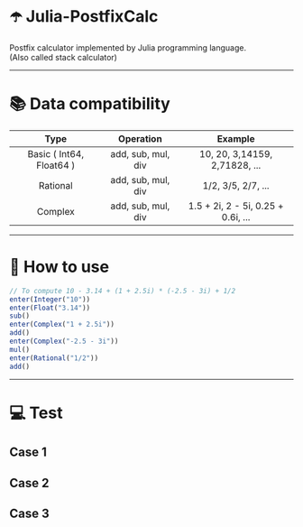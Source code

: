 # ☂️ Julia-PostfixCalc
<p>
Postfix calculator implemented by Julia programming language.<br>
(Also called stack calculator) 
</p>

---

# 📚 Data compatibility

|    Type    |  Operation                                        |  Example                             |
| :-----------: | :---------------------------------: | :-------------------------------------------------: |
|    Basic ( Int64, Float64 )   |  add, sub, mul, div  | 10, 20, 3,14159, 2,71828, ... | 
|    Rational  | add, sub, mul, div   | 1/2, 3/5, 2/7, ... |
|    Complex   | add, sub, mul, div   | 1.5 + 2i, 2 - 5i, 0.25 + 0.6i, ... |

---

# 🧤 How to use

```js
// To compute 10 - 3.14 + (1 + 2.5i) * (-2.5 - 3i) + 1/2
enter(Integer("10"))
enter(Float("3.14"))
sub()
enter(Complex("1 + 2.5i"))
add()
enter(Complex("-2.5 - 3i"))
mul()
enter(Rational("1/2"))
add()
```

---

# 💻 Test

## Case 1

## Case 2

## Case 3
